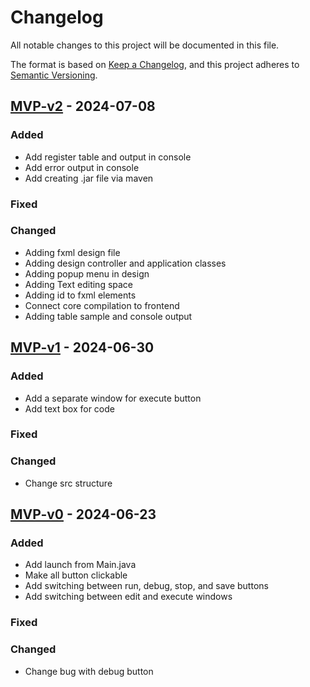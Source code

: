# Changelog

All notable changes to this project will be documented in this file.

The format is based on [Keep a Changelog](https://keepachangelog.com/en/1.0.0/),
and this project adheres to [Semantic Versioning](https://semver.org/spec/v2.0.0.html).

## [MVP-v2] - 2024-07-08

### Added

- Add register table and output in console
- Add error output in console
- Add creating .jar file via maven

### Fixed


### Changed

- Adding fxml design file
- Adding design controller and application classes
- Adding popup menu in design
- Adding Text editing space
- Adding id to fxml elements
- Connect core compilation to frontend
- Adding table sample and console output

## [MVP-v1] - 2024-06-30

### Added
- Add a separate window for execute button
- Add text box for code

### Fixed

### Changed
- Change src structure

## [MVP-v0] - 2024-06-23

### Added
- Add launch from Main.java
- Make all button clickable
- Add switching between run, debug, stop, and save buttons
- Add switching between edit and execute windows


### Fixed

### Changed
- Change bug with debug button

[MVP-v2]: https://gitlab.pg.innopolis.university/swapik/rars-reborn-interface/-/tree/MVP-v2?ref_type=tags
[MVP-v1]: https://gitlab.pg.innopolis.university/swapik/rars-reborn-interface/-/tree/MVP-v1?ref_type=tags
[MVP-v0]: https://gitlab.pg.innopolis.university/swapik/rars-reborn-interface/-/tree/MVP-v0?ref_type=tags

<!-- generated by git-cliff -->
